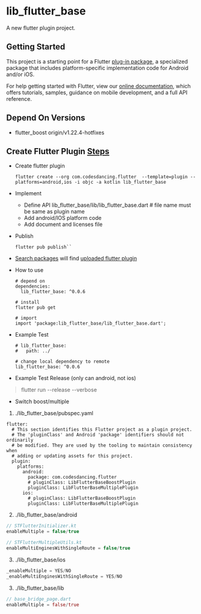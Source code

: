 # lib_flutter_base

A new flutter plugin project.

## Getting Started

This project is a starting point for a Flutter
[plug-in package](https://flutter.dev/developing-packages/),
a specialized package that includes platform-specific implementation code for
Android and/or iOS.

For help getting started with Flutter, view our
[online documentation](https://flutter.dev/docs), which offers tutorials,
samples, guidance on mobile development, and a full API reference.

## Depend On Versions
* flutter_boost origin/v1.22.4-hotfixes

## Create Flutter Plugin [Steps](https://flutter.dev/docs/development/packages-and-plugins/developing-packages#plugin)
* Create flutter plugin
    ```shell script
    flutter create --org com.codesdancing.flutter  --template=plugin --platforms=android,ios -i objc -a kotlin lib_flutter_base
    ```
* Implement
    * Define API lib_flutter_base/lib/lib_flutter_base.dart # file name must be same as plugin name
    * Add android/IOS platform code
    * Add document and licenses file
* Publish
    ```shell script
    flutter pub publish``
    ```
* [Search packages](https://pub.dartlang.org) will find [uploaded flutter plugin](https://pub.dev/packages/lib_flutter_base)
* How to use
    ```shell script
    # depend on
    dependencies:
      lib_flutter_base: ^0.0.6
  
    # install
    flutter pub get
  
    # import  
    import 'package:lib_flutter_base/lib_flutter_base.dart';
   ```
* Example Test
    ```shell script
    # lib_flutter_base:
    #   path: ../
    
    # change local dependency to remote
    lib_flutter_base: ^0.0.6
    ```

* Example Test Release (only can android, not ios)
> flutter run --release --verbose

* Switch boost/multiple
1. ./lib_flutter_base/pubspec.yaml
```shell script
flutter:
  # This section identifies this Flutter project as a plugin project.
  # The 'pluginClass' and Android 'package' identifiers should not ordinarily
  # be modified. They are used by the tooling to maintain consistency when
  # adding or updating assets for this project.
  plugin:
    platforms:
      android:
        package: com.codesdancing.flutter
        # pluginClass: LibFlutterBaseBoostPlugin
        pluginClass: LibFlutterBaseMultiplePlugin
      ios:
        # pluginClass: LibFlutterBaseBoostPlugin
        pluginClass: LibFlutterBaseMultiplePlugin
```

2. ./lib_flutter_base/android
```kotlin
// STFlutterInitializer.kt
enableMultiple = false/true
```

```kotlin
// STFlutterMultipleUtils.kt
enableMultiEnginesWithSingleRoute = false/true
```

3. ./lib_flutter_base/ios
```objectivec
_enableMultiple = YES/NO
_enableMultiEnginesWithSingleRoute = YES/NO
```
3. ./lib_flutter_base/lib
```dart
// base_bridge_page.dart
enableMultiple = false/true
```